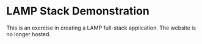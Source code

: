 # LAMP Stack Demonstration

This is an exercise in creating a LAMP full-stack application. The website is no longer hosted.
